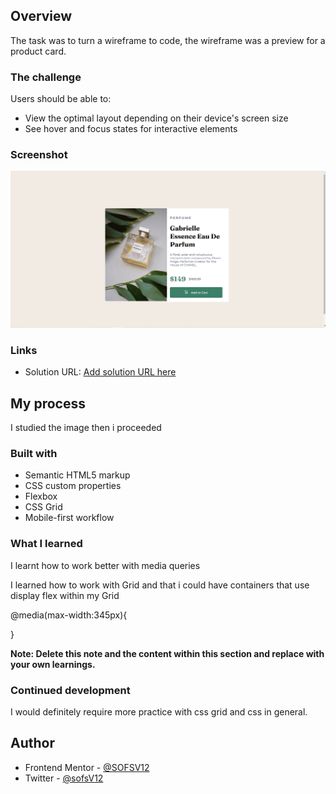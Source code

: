 ## Overview

The task was to turn a wireframe to code, the wireframe was a preview for a product card.

### The challenge

Users should be able to:

- View the optimal layout depending on their device's screen size
- See hover and focus states for interactive elements

### Screenshot

![](</product-preview-card-component-main/images/Screenshot%20(561).png>)

### Links

- Solution URL: [Add solution URL here](https://github.com/SOFSV12/Product-Preview-Card)
<!-- - Live Site URL: [Add live site URL here](https://your-live-site-url.com) -->

## My process

I studied the image then i proceeded

### Built with

- Semantic HTML5 markup
- CSS custom properties
- Flexbox
- CSS Grid
- Mobile-first workflow

### What I learned

I learnt how to work better with media queries

I learned how to work with Grid and that i could have containers that use display flex within my Grid

@media(max-width:345px){

}

**Note: Delete this note and the content within this section and replace with your own learnings.**

### Continued development

I would definitely require more practice with css grid and css in general.

## Author

- Frontend Mentor - [@SOFSV12](https://www.frontendmentor.io/profile/@SOFSV12)
- Twitter - [@sofsV12](https://www.twitter.com/sofsV12)
